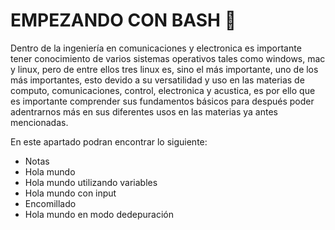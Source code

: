 # EMPEZANDO CON BASH :runner:
Dentro de la ingeniería en comunicaciones y electronica es importante tener conocimiento de varios sistemas operativos tales como windows, mac y
linux, pero de entre ellos tres linux es, sino el más importante, uno de los más importantes, esto devido a su versatilidad y uso en las materias
de computo, comunicaciones, control, electronica y acustica, es por ello que es importante comprender sus fundamentos básicos para después poder
adentrarnos más en sus diferentes usos en las materias ya antes mencionadas.

En este apartado podran encontrar lo siguiente:
<ul>
    <li>Notas</li>
    <li>Hola mundo</li>
    <li>Hola mundo utilizando variables</li>
    <li>Hola mundo con input</li>
    <li>Encomillado</li>
    <li>Hola mundo en modo dedepuración</li>
</ul>